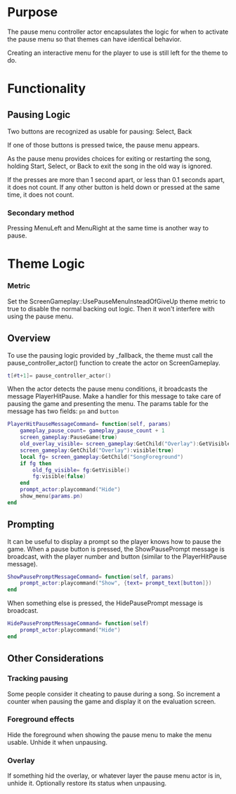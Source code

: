 # Purpose

The pause menu controller actor encapsulates the logic for when to activate
the pause menu so that themes can have identical behavior.

Creating an interactive menu for the player to use is still left for the
theme to do.


# Functionality

## Pausing Logic

Two buttons are recognized as usable for pausing: Select, Back

If one of those buttons is pressed twice, the pause menu appears.

As the pause menu provides choices for exiting or restarting the song,
holding Start, Select, or Back to exit the song in the old way is ignored.

If the presses are more than 1 second apart, or less than 0.1 seconds apart,
it does not count.  If any other button is held down or pressed at the same
time, it does not count.

### Secondary method

Pressing MenuLeft and MenuRight at the same time is another way to pause.


# Theme Logic

### Metric
Set the ScreenGameplay::UsePauseMenuInsteadOfGiveUp theme metric to true to
disable the normal backing out logic.  Then it won't interfere with using the
pause menu.

## Overview

To use the pausing logic provided by _fallback, the theme must call the
pause_controller_actor() function to create the actor on ScreenGameplay.
```lua
t[#t+1]= pause_controller_actor()
```

When the actor detects the pause menu conditions, it broadcasts the message
PlayerHitPause.  Make a handler for this message to take care of pausing the
game and presenting the menu.  The params table for the message has two
fields:  ```pn``` and ```button```
```lua
PlayerHitPauseMessageCommand= function(self, params)
	gameplay_pause_count= gameplay_pause_count + 1
	screen_gameplay:PauseGame(true)
	old_overlay_visible= screen_gameplay:GetChild("Overlay"):GetVisible()
	screen_gameplay:GetChild("Overlay"):visible(true)
	local fg= screen_gameplay:GetChild("SongForeground")
	if fg then
		old_fg_visible= fg:GetVisible()
		fg:visible(false)
	end
	prompt_actor:playcommand("Hide")
	show_menu(params.pn)
end
```


## Prompting

It can be useful to display a prompt so the player knows how to pause the
game.  When a pause button is pressed, the ShowPausePrompt message is
broadcast, with the player number and button (similar to the PlayerHitPause
message).
```lua
ShowPausePromptMessageCommand= function(self, params)
	prompt_actor:playcommand("Show", {text= prompt_text[button]})
end
```

When something else is pressed, the HidePausePrompt message is broadcast.
```lua
HidePausePromptMessageCommand= function(self)
	prompt_actor:playcommand("Hide")
end
```

## Other Considerations

### Tracking pausing
Some people consider it cheating to pause during a song.  So increment a
counter when pausing the game and display it on the evaluation screen.

### Foreground effects
Hide the foreground when showing the pause menu to make the menu usable.
Unhide it when unpausing.

### Overlay
If something hid the overlay, or whatever layer the pause menu actor is in,
unhide it.  Optionally restore its status when unpausing.
